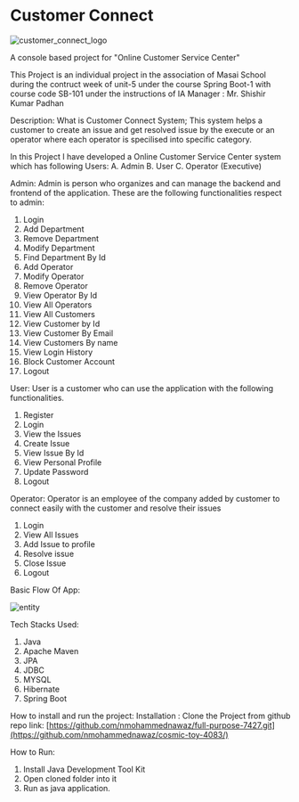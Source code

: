 # Customer Connect

![customer_connect_logo](https://github.com/nmohammednawaz/cosmic-toy-4083/assets/99792738/3f7741c4-cd2a-4ed4-913a-e570404691dd)

A console based project for "Online Customer Service Center"

This Project is an individual project in the association of Masai School during the contruct week of unit-5 under the course Spring Boot-1 with course code SB-101 under the instructions of IA Manager : Mr. Shishir Kumar Padhan 

Description:
What is Customer Connect System;
This system helps a customer to create an issue and get resolved issue by the execute or an operator where each operator is specilised into specific category.
 
 In this Project I have developed a Online Customer Service Center system which has following Users:
 A. Admin
 B. User
 C. Operator (Executive)
 
 Admin: Admin is person who organizes and can manage the backend and frontend of the application.
 These are the following functionalities respect to admin:
 1. Login
 2. Add Department
 3. Remove Department
 4. Modify Department
 5. Find Department By Id
 6. Add Operator
 7. Modify Operator
 8. Remove Operator
 9. View Operator By Id
 10. View All Operators
 11. View All Customers
 12. View Customer by Id
 13. View Customer By Email
 14. View Customers By name
 15. View Login History
 16. Block Customer Account
 17. Logout

User: User is a customer who can use the application with the following functionalities.
1. Register
2. Login
3. View the Issues
4. Create Issue
5. View Issue By Id
6. View Personal Profile
7. Update Password
8. Logout

Operator: Operator is an employee of the company added by customer to connect easily with the customer and resolve their issues
1. Login
2. View All Issues
3. Add Issue to profile
4. Resolve issue
5. Close Issue
6. Logout

Basic Flow Of App:

![entity](https://github.com/nmohammednawaz/cosmic-toy-4083/assets/99792738/d4dc1fde-d69b-4469-a901-ff91f0f6f78b)

Tech Stacks Used:
1. Java
2. Apache Maven
3. JPA
4. JDBC
5. MYSQL
6. Hibernate
7. Spring Boot

How to install and run the project:
Installation :
Clone the Project from github repo link:
[https://github.com/nmohammednawaz/full-purpose-7427.git](https://github.com/nmohammednawaz/cosmic-toy-4083/)

How to Run:
1. Install Java Development Tool Kit
2. Open cloned folder into it 
3. Run as java application.
